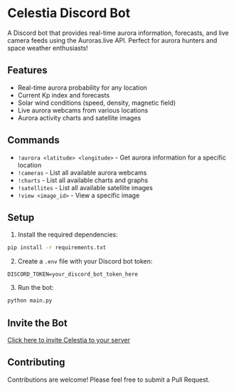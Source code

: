 # Celestia Discord Bot

A Discord bot that provides real-time aurora information, forecasts, and live camera feeds using the Auroras.live API. Perfect for aurora hunters and space weather enthusiasts!

## Features

- Real-time aurora probability for any location
- Current Kp index and forecasts
- Solar wind conditions (speed, density, magnetic field)
- Live aurora webcams from various locations
- Aurora activity charts and satellite images

## Commands

- `!aurora <latitude> <longitude>` - Get aurora information for a specific location
- `!cameras` - List all available aurora webcams
- `!charts` - List all available charts and graphs
- `!satellites` - List all available satellite images
- `!view <image_id>` - View a specific image

## Setup

1. Install the required dependencies:
```bash
pip install -r requirements.txt
```

2. Create a `.env` file with your Discord bot token:
```
DISCORD_TOKEN=your_discord_bot_token_here
```

3. Run the bot:
```bash
python main.py
```

## Invite the Bot

[Click here to invite Celestia to your server](https://discord.com/api/oauth2/authorize?client_id=YOUR_CLIENT_ID&permissions=2147483648&scope=bot)

## Contributing

Contributions are welcome! Please feel free to submit a Pull Request.


